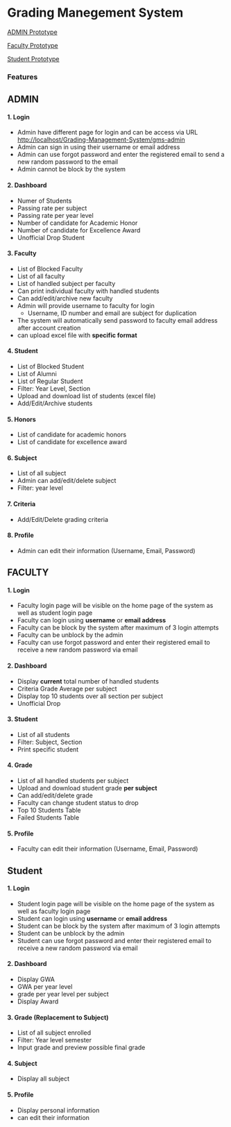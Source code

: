 # Grading Manegement System

[ADMIN Prototype](https://www.canva.com/design/DAFCEEyCcrQ/672SjYj7Klssa7LMEWNzZA/edit#)

[Faculty Prototype](https://www.canva.com/design/DAFB99XhFqo/U8Zw-RffFNYc748Dzy1o8g/edit?utm_content=DAFB99XhFqo&utm_campaign=designshare&utm_medium=link2&utm_source=sharebutton#)

[Student Prototype](https://www.canva.com/design/DAFCDf8idHE/xofDxLTk7EwPfY73NEkBZw/edit?utm_content=DAFCDf8idHE&utm_campaign=designshare&utm_medium=link2&utm_source=sharebutton)

### Features

## ADMIN

#### 1. Login

- Admin have different page for login and can be access via URL <http://localhost/Grading-Management-System/gms-admin>
- Admin can sign in using their username or email address
- Admin can use forgot password and enter the registered email to send a new random password to the email
- Admin cannot be block by the system

#### 2. Dashboard

- Numer of Students
- Passing rate per subject
- Passing rate per year level
- Number of candidate for Academic Honor
- Number of candidate for Excellence Award
- Unofficial Drop Student

#### 3. Faculty

- List of Blocked Faculty
- List of all faculty
- List of handled subject per faculty
- Can print individual faculty with handled students
- Can add/edit/archive new faculty
- Admin will provide username to faculty for login
  - Username, ID number and email are subject for duplication
- The system will automatically send password to faculty email address after account creation
- can upload excel file with __specific format__

#### 4. Student

- List of Blocked Student
- List of Alumni
- List of Regular Student
- Filter: Year Level, Section
- Upload and download list of students (excel file)
- Add/Edit/Archive students

#### 5. Honors

- List of candidate for academic honors
- List of candidate for excellence award

#### 6. Subject

- List of all subject
- Admin can add/edit/delete subject
- Filter: year level

#### 7.  Criteria

- Add/Edit/Delete grading criteria
 
#### 8. Profile

- Admin can edit their information (Username, Email, Password)

## FACULTY

#### 1. Login

- Faculty login page will be visible on the home page of the system as well as student login page
- Faculty can login using __username__ or __email address__
- Faculty can be block by the system after maximum of 3 login attempts
- Faculty can be unblock by the admin
- Faculty can use forgot password and enter their registered email to receive a new random password via email

#### 2. Dashboard

- Display __current__ total number of handled students
- Criteria Grade Average per subject
- Display top 10 students over all section per subject
- Unofficial Drop
    
#### 3. Student

- List of all students
- Filter: Subject, Section
- Print specific student

#### 4. Grade

- List of all handled students per subject
- Upload and download student grade __per subject__
- Can add/edit/delete grade
- Faculty can change student status to drop
- Top 10 Students Table
- Failed Students Table 

#### 5. Profile

- Faculty can edit their information (Username, Email, Password)

## Student

#### 1. Login

- Student login page will be visible on the home page of the system as well as faculty login page
- Student can login using __username__ or __email address__
- Student can be block by the system after maximum of 3 login attempts
- Student can be unblock by the admin
- Student can use forgot password and enter their registered email to receive a new random password via email

#### 2. Dashboard

- Display GWA
- GWA per year level
- grade per year level per subject 
- Display Award

#### 3. Grade (Replacement to Subject)

- List of all subject enrolled
- Filter: Year level semester
- Input grade and preview possible final grade

#### 4. Subject

- Display all subject

#### 5. Profile

- Display personal information
- can edit their information
